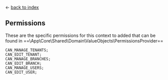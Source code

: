 <- [back to index](../Readme.md)

## Permissions

These are the specific permissions for this context to added that can be found in ==\App\Core\Shared\Domain\ValueObjects\PermissionsProvider==

```
CAN_MANAGE_TENANTS;
CAN_EDIT_TENANT;
CAN_MANAGE_BRANCHES;
CAN_EDIT_BRANCH;
CAN_MANAGE_USERS;
CAN_EDIT_USER;
````
